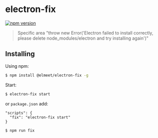 # electron-fix
[![npm version](https://badge.fury.io/js/electron-fix.svg)](https://badge.fury.io/js/electron-fix)

> Specific area "throw new Error('Electron failed to install correctly, please delete node_modules/electron and try installing again')"

## Installing

Using npm:

```bash
$ npm install @elmeet/electron-fix -g
```

Start:

```bash
$ electron-fix start
```

or `package.json` add:
```
"scripts": {
  "fix": "electron-fix start"
}
```
```bash
$ npm run fix
```
